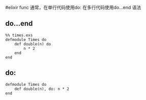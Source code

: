 #elixir func
通常，在单行代码使用do: 在多行代码使用do...end 语法
## do...end

```
%% times.exs
defmodule Times do
	def double(n) do
		n * 2
	end
end
```
## do:

```
defmodule Times do
	def double(n), do: n * 2
end
```
